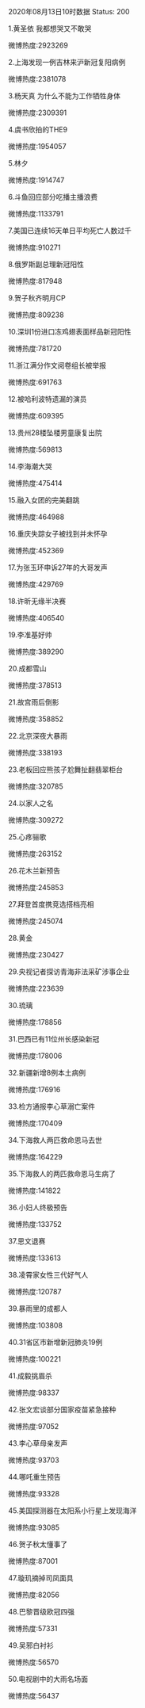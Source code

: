2020年08月13日10时数据
Status: 200

1.黄圣依 我都想哭又不敢哭

微博热度:2923269

2.上海发现一例吉林来沪新冠复阳病例

微博热度:2381078

3.杨天真 为什么不能为工作牺牲身体

微博热度:2309391

4.虞书欣拍的THE9

微博热度:1954057

5.林夕

微博热度:1914747

6.斗鱼回应部分吃播主播浪费

微博热度:1133791

7.美国已连续16天单日平均死亡人数过千

微博热度:910271

8.俄罗斯副总理新冠阳性

微博热度:817948

9.贺子秋齐明月CP

微博热度:809238

10.深圳1份进口冻鸡翅表面样品新冠阳性

微博热度:781720

11.浙江满分作文阅卷组长被举报

微博热度:691763

12.被哈利波特遗漏的演员

微博热度:609395

13.贵州28楼坠楼男童康复出院

微博热度:569813

14.李海潮大哭

微博热度:475414

15.融入女团的完美翻跳

微博热度:464988

16.重庆失踪女子被找到并未怀孕

微博热度:452369

17.为张玉环申诉27年的大哥发声

微博热度:429769

18.许昕无缘半决赛

微博热度:406540

19.李准基好帅

微博热度:389290

20.成都雪山

微博热度:378513

21.故宫雨后倒影

微博热度:358852

22.北京深夜大暴雨

微博热度:338193

23.老板回应熊孩子尬舞扯翻翡翠柜台

微博热度:320785

24.以家人之名

微博热度:309272

25.心疼骊歌

微博热度:263152

26.花木兰新预告

微博热度:245853

27.拜登首度携竞选搭档亮相

微博热度:245074

28.黄金

微博热度:230427

29.央视记者探访青海非法采矿涉事企业

微博热度:223639

30.琉璃

微博热度:178856

31.巴西已有11位州长感染新冠

微博热度:178006

32.新疆新增8例本土病例

微博热度:176916

33.检方通报李心草溺亡案件

微博热度:170409

34.下海救人两匹救命恩马去世

微博热度:164229

35.下海救人的两匹救命恩马生病了

微博热度:141822

36.小妇人终极预告

微博热度:133752

37.思文退赛

微博热度:133613

38.凌霄家女性三代好气人

微博热度:120787

39.暴雨里的成都人

微博热度:103808

40.31省区市新增新冠肺炎19例

微博热度:100221

41.成毅挑眉杀

微博热度:98337

42.张文宏谈部分国家疫苗紧急接种

微博热度:97052

43.李心草母亲发声

微博热度:93703

44.哪吒重生预告

微博热度:93328

45.美国探测器在太阳系小行星上发现海洋

微博热度:93085

46.贺子秋太懂事了

微博热度:87001

47.璇玑摘掉司凤面具

微博热度:82056

48.巴黎晋级欧冠四强

微博热度:57331

49.吴邪白衬衫

微博热度:56570

50.电视剧中的大雨名场面

微博热度:56437

